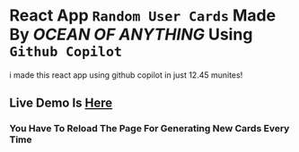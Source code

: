 
# React App `Random User Cards` Made By _*OCEAN OF ANYTHING*_ Using `Github Copilot`
i made this react app using github copilot in just 12.45 munites!
## Live Demo Is [Here](https://oceanofanythingofficial.github.io/random-user-cards)
### You Have To Reload The Page For Generating New Cards Every Time
